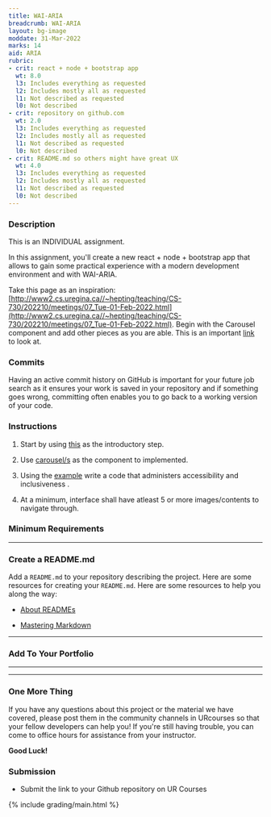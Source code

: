 ```yaml
---
title: WAI-ARIA
breadcrumb: WAI-ARIA
layout: bg-image
moddate: 31-Mar-2022
marks: 14
aid: ARIA
rubric:
- crit: react + node + bootstrap app
  wt: 8.0
  l3: Includes everything as requested
  l2: Includes mostly all as requested
  l1: Not described as requested
  l0: Not described
- crit: repository on github.com
  wt: 2.0
  l3: Includes everything as requested
  l2: Includes mostly all as requested
  l1: Not described as requested
  l0: Not described
- crit: README.md so others might have great UX
  wt: 4.0
  l3: Includes everything as requested
  l2: Includes mostly all as requested
  l1: Not described as requested
  l0: Not described
---
```

### Description

This is an INDIVIDUAL assignment.

In this assignment, you'll create a new react + node + bootstrap app that allows to gain some practical experience with a modern development environment and with WAI-ARIA.

Take this page as an inspiration: [http://www2.cs.uregina.ca//~hepting/teaching/CS-730/202210/meetings/07_Tue-01-Feb-2022.html](http://www2.cs.uregina.ca//~hepting/teaching/CS-730/202210/meetings/07_Tue-01-Feb-2022.html). Begin with the Carousel component and add other pieces as you are able. This is an important [link](https://www.w3.org/TR/wai-aria-1.1/#at_support) to look at.

### Commits

Having an active commit history on GitHub is important for your future job search as it ensures your work is saved in your repository and if something goes wrong, committing often enables you to go back to a working version of your code.


### Instructions

1. Start by using [this](https://react-bootstrap.github.io/getting-started/introduction/) as the introductory step.

2.	Use [carousel/s](https://react-bootstrap.github.io/components/carousel/) as the component to implemented.

3. Using the [example](https://codesandbox.io/s/carousel-in-react-wdbn2?file=/src/App.js) write a code that administers accessibility and inclusiveness .

4. At a minimum, interface shall have atleast 5 or more images/contents to navigate through.

### Minimum Requirements


- - -

### Create a README.md

Add a `README.md` to your repository describing the project. Here are some resources for creating your `README.md`. Here are some resources to help you along the way:

* [About READMEs](https://help.github.com/articles/about-readmes/)

* [Mastering Markdown](https://guides.github.com/features/mastering-markdown/)

- - -

### Add To Your Portfolio


- - -


- - -

### One More Thing

If you have any questions about this project or the material we have covered, please post them in the community channels in URcourses so that your fellow developers can help you! If you're still having trouble, you can come to office hours for assistance from your instructor.

**Good Luck!**

### Submission

* Submit the link to your Github repository on UR Courses

{% include grading/main.html %}

